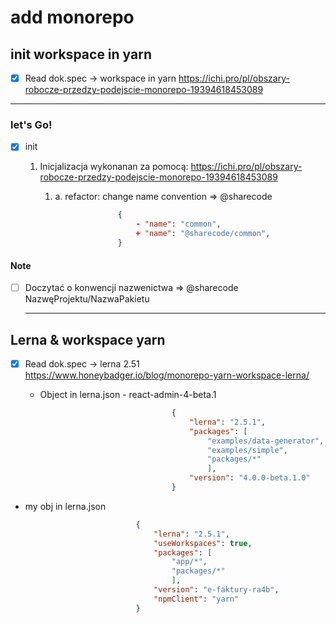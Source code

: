 # add monorepo

## init workspace in yarn 
- [x] Read dok.spec ->  workspace in yarn 
        https://ichi.pro/pl/obszary-robocze-przedzy-podejscie-monorepo-19394618453089
<hr>

### let's Go!
- [x] init
    1. Inicjalizacja wykonanan za pomocą: 
        https://ichi.pro/pl/obszary-robocze-przedzy-podejscie-monorepo-19394618453089

        1. a. refactor: change name convention => @sharecode
```json
                        {
                            - "name": "common",
                            + "name": "@sharecode/common",
                        }
```   
#### Note 
- [ ] Doczytać o konwencji nazwenictwa => @sharecode NazwęProjektu/NazwaPakietu

  <hr noshade> 

## Lerna & workspace yarn 
- [x] Read dok.spec ->     lerna 2.51 
        https://www.honeybadger.io/blog/monorepo-yarn-workspace-lerna/

    -  Object in lerna.json - react-admin-4-beta.1
```json
                                    {
                                        "lerna": "2.5.1",
                                        "packages": [
                                            "examples/data-generator",
                                            "examples/simple",
                                            "packages/*"
                                            ],
                                        "version": "4.0.0-beta.1.0"
                                    }
```

- my obj in lerna.json 
```json
                            {
                                "lerna": "2.5.1",
                                "useWorkspaces": true,
                                "packages": [
                                    "app/*",
                                    "packages/*"
                                    ],
                                "version": "e-faktury-ra4b",
                                "npmClient": "yarn"
                            }
```